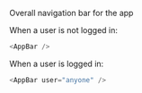 Overall navigation bar for the app

When a user is not logged in:

```js
<AppBar />
```

When a user is logged in:

```js
<AppBar user="anyone" />
```
